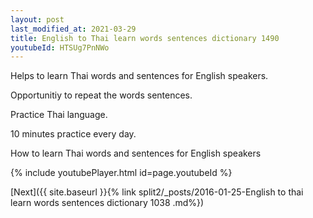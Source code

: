 ```yaml
---
layout: post
last_modified_at: 2021-03-29
title: English to Thai learn words sentences dictionary 1490 
youtubeId: HTSUg7PnNWo
---
```

 
 
Helps to learn Thai words and sentences for English speakers.

Opportunitiy to repeat the words sentences. 

Practice Thai language. 
 
10 minutes practice every day. 
 
How to learn Thai words and sentences for English speakers 
 
{% include youtubePlayer.html id=page.youtubeId %}
 
 
[Next]({{ site.baseurl }}{% link  split2/_posts/2016-01-25-English to thai learn words sentences dictionary 1038 .md%})
 

